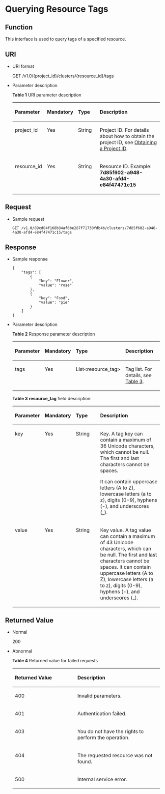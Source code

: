 # Querying Resource Tags<a name="dws_02_0049"></a>

## Function<a name="section1760073373414"></a>

This interface is used to query tags of a specified resource.

## URI<a name="section16001333163417"></a>

-   URI format

    GET /v1.0/\{project\_id\}/clusters/\{resource\_id\}/tags

-   Parameter description

    **Table  1**  URI parameter description

    <a name="table12608933133410"></a>
    <table><thead align="left"><tr id="row97131335343"><th class="cellrowborder" valign="top" width="19.801980198019802%" id="mcps1.2.5.1.1"><p id="p17135334341"><a name="p17135334341"></a><a name="p17135334341"></a><strong id="b162774213314533_1"><a name="b162774213314533_1"></a><a name="b162774213314533_1"></a>Parameter</strong></p>
    </th>
    <th class="cellrowborder" valign="top" width="13.861386138613863%" id="mcps1.2.5.1.2"><p id="p5713733113415"><a name="p5713733113415"></a><a name="p5713733113415"></a><strong id="b84235270684256"><a name="b84235270684256"></a><a name="b84235270684256"></a>Mandatory</strong></p>
    </th>
    <th class="cellrowborder" valign="top" width="15.841584158415841%" id="mcps1.2.5.1.3"><p id="p1771333323411"><a name="p1771333323411"></a><a name="p1771333323411"></a><strong>Type</strong></p>
    </th>
    <th class="cellrowborder" valign="top" width="50.495049504950494%" id="mcps1.2.5.1.4"><p id="p2713153317341"><a name="p2713153317341"></a><a name="p2713153317341"></a><strong id="b842352706134712"><a name="b842352706134712"></a><a name="b842352706134712"></a>Description</strong></p>
    </th>
    </tr>
    </thead>
    <tbody><tr id="row1271313333417"><td class="cellrowborder" valign="top" width="19.801980198019802%" headers="mcps1.2.5.1.1 "><p id="p137131033183420"><a name="p137131033183420"></a><a name="p137131033183420"></a>project_id</p>
    </td>
    <td class="cellrowborder" valign="top" width="13.861386138613863%" headers="mcps1.2.5.1.2 "><p id="p12713033153410"><a name="p12713033153410"></a><a name="p12713033153410"></a>Yes</p>
    </td>
    <td class="cellrowborder" valign="top" width="15.841584158415841%" headers="mcps1.2.5.1.3 "><p id="p1471423363419"><a name="p1471423363419"></a><a name="p1471423363419"></a>String</p>
    </td>
    <td class="cellrowborder" valign="top" width="50.495049504950494%" headers="mcps1.2.5.1.4 "><p id="p14202648155510"><a name="p14202648155510"></a><a name="p14202648155510"></a>Project ID. For details about how to obtain the project ID, see <a href="obtaining-a-project-id.md">Obtaining a Project ID</a>.</p>
    </td>
    </tr>
    <tr id="row127146339346"><td class="cellrowborder" valign="top" width="19.801980198019802%" headers="mcps1.2.5.1.1 "><p id="p571416333342"><a name="p571416333342"></a><a name="p571416333342"></a>resource_id</p>
    </td>
    <td class="cellrowborder" valign="top" width="13.861386138613863%" headers="mcps1.2.5.1.2 "><p id="p1171413353414"><a name="p1171413353414"></a><a name="p1171413353414"></a>Yes</p>
    </td>
    <td class="cellrowborder" valign="top" width="15.841584158415841%" headers="mcps1.2.5.1.3 "><p id="p16714113312342"><a name="p16714113312342"></a><a name="p16714113312342"></a>String</p>
    </td>
    <td class="cellrowborder" valign="top" width="50.495049504950494%" headers="mcps1.2.5.1.4 "><p id="p97144339347"><a name="p97144339347"></a><a name="p97144339347"></a>Resource ID. Example: <strong id="b84235270614114"><a name="b84235270614114"></a><a name="b84235270614114"></a>7d85f602-a948-4a30-afd4-e84f47471c15</strong></p>
    </td>
    </tr>
    </tbody>
    </table>


## Request<a name="section4615033123413"></a>

-   Sample request

    ```
    GET /v1.0/89cd04f168b84af6be287f71730fdb4b/clusters/7d85f602-a948-4a30-afd4-e84f47471c15/tags
    ```


## **Response**<a name="section10616123373417"></a>

-   Sample response

    ```
    {
        "tags": [
            {
                "key": "Flower",
                "value": "rose"
            },
            {
                "key": "Food",
                "value": "pie"
            }
        ]
    }
    ```

-   Parameter description

    **Table  2**  Response parameter description

    <a name="table126191433193417"></a>
    <table><thead align="left"><tr id="row371483310346"><th class="cellrowborder" valign="top" width="18.181818181818183%" id="mcps1.2.5.1.1"><p id="p1971419336342"><a name="p1971419336342"></a><a name="p1971419336342"></a><strong id="b1741278898"><a name="b1741278898"></a><a name="b1741278898"></a>Parameter</strong></p>
    </th>
    <th class="cellrowborder" valign="top" width="15.151515151515152%" id="mcps1.2.5.1.2"><p id="p1971443313349"><a name="p1971443313349"></a><a name="p1971443313349"></a><strong id="b608206872"><a name="b608206872"></a><a name="b608206872"></a>Mandatory</strong></p>
    </th>
    <th class="cellrowborder" valign="top" width="18.181818181818183%" id="mcps1.2.5.1.3"><p id="p13714633143415"><a name="p13714633143415"></a><a name="p13714633143415"></a><strong>Type</strong></p>
    </th>
    <th class="cellrowborder" valign="top" width="48.484848484848484%" id="mcps1.2.5.1.4"><p id="p1171413383414"><a name="p1171413383414"></a><a name="p1171413383414"></a><strong id="b2056528921"><a name="b2056528921"></a><a name="b2056528921"></a>Description</strong></p>
    </th>
    </tr>
    </thead>
    <tbody><tr id="row1571483393414"><td class="cellrowborder" valign="top" width="18.181818181818183%" headers="mcps1.2.5.1.1 "><p id="p1171473316347"><a name="p1171473316347"></a><a name="p1171473316347"></a>tags</p>
    </td>
    <td class="cellrowborder" valign="top" width="15.151515151515152%" headers="mcps1.2.5.1.2 "><p id="p17714153383417"><a name="p17714153383417"></a><a name="p17714153383417"></a>Yes</p>
    </td>
    <td class="cellrowborder" valign="top" width="18.181818181818183%" headers="mcps1.2.5.1.3 "><p id="p117143333347"><a name="p117143333347"></a><a name="p117143333347"></a>List&lt;resource_tag&gt;</p>
    </td>
    <td class="cellrowborder" valign="top" width="48.484848484848484%" headers="mcps1.2.5.1.4 "><p id="p2714033193419"><a name="p2714033193419"></a><a name="p2714033193419"></a>Tag list. For details, see <a href="#table120412164200">Table 3</a>.</p>
    </td>
    </tr>
    </tbody>
    </table>

    **Table  3** **resource\_tag**  field description

    <a name="table120412164200"></a>
    <table><thead align="left"><tr id="row521271642012"><th class="cellrowborder" valign="top" width="18.81188118811881%" id="mcps1.2.5.1.1"><p id="p82131816182015"><a name="p82131816182015"></a><a name="p82131816182015"></a><strong id="b1876847109"><a name="b1876847109"></a><a name="b1876847109"></a>Parameter</strong></p>
    </th>
    <th class="cellrowborder" valign="top" width="14.85148514851485%" id="mcps1.2.5.1.2"><p id="p1921511619208"><a name="p1921511619208"></a><a name="p1921511619208"></a><strong id="b307078144"><a name="b307078144"></a><a name="b307078144"></a>Mandatory</strong></p>
    </th>
    <th class="cellrowborder" valign="top" width="17.82178217821782%" id="mcps1.2.5.1.3"><p id="p12161816182020"><a name="p12161816182020"></a><a name="p12161816182020"></a><strong>Type</strong></p>
    </th>
    <th class="cellrowborder" valign="top" width="48.51485148514851%" id="mcps1.2.5.1.4"><p id="p19217191662015"><a name="p19217191662015"></a><a name="p19217191662015"></a><strong id="b607756933"><a name="b607756933"></a><a name="b607756933"></a>Description</strong></p>
    </th>
    </tr>
    </thead>
    <tbody><tr id="row112192016112015"><td class="cellrowborder" valign="top" width="18.81188118811881%" headers="mcps1.2.5.1.1 "><p id="p15220101682019"><a name="p15220101682019"></a><a name="p15220101682019"></a>key</p>
    </td>
    <td class="cellrowborder" valign="top" width="14.85148514851485%" headers="mcps1.2.5.1.2 "><p id="p522291615208"><a name="p522291615208"></a><a name="p522291615208"></a>Yes</p>
    </td>
    <td class="cellrowborder" valign="top" width="17.82178217821782%" headers="mcps1.2.5.1.3 "><p id="p2022431620202"><a name="p2022431620202"></a><a name="p2022431620202"></a>String</p>
    </td>
    <td class="cellrowborder" valign="top" width="48.51485148514851%" headers="mcps1.2.5.1.4 "><p id="p922511632019"><a name="p922511632019"></a><a name="p922511632019"></a>Key. A tag key can contain a maximum of 36 Unicode characters, which cannot be null. The first and last characters cannot be spaces. </p>
    <p id="p119639141303"><a name="p119639141303"></a><a name="p119639141303"></a>It can contain uppercase letters (A to Z), lowercase letters (a to z), digits (0-9), hyphens (-), and underscores (_).</p>
    </td>
    </tr>
    <tr id="row13227716142013"><td class="cellrowborder" valign="top" width="18.81188118811881%" headers="mcps1.2.5.1.1 "><p id="p4229191682012"><a name="p4229191682012"></a><a name="p4229191682012"></a>value</p>
    </td>
    <td class="cellrowborder" valign="top" width="14.85148514851485%" headers="mcps1.2.5.1.2 "><p id="p1823071662017"><a name="p1823071662017"></a><a name="p1823071662017"></a>Yes</p>
    </td>
    <td class="cellrowborder" valign="top" width="17.82178217821782%" headers="mcps1.2.5.1.3 "><p id="p423241618204"><a name="p423241618204"></a><a name="p423241618204"></a>String</p>
    </td>
    <td class="cellrowborder" valign="top" width="48.51485148514851%" headers="mcps1.2.5.1.4 "><p id="p523361692014"><a name="p523361692014"></a><a name="p523361692014"></a>Key value. A tag value can contain a maximum of 43 Unicode characters, which can be null. The first and last characters cannot be spaces. It can contain uppercase letters (A to Z), lowercase letters (a to z), digits (0-9), hyphens (-), and underscores (_).</p>
    </td>
    </tr>
    </tbody>
    </table>


## Returned Value<a name="section263463323410"></a>

-   Normal

    200

-   Abnormal

    **Table  4**  Returned value for failed requests

    <a name="table3639133318349"></a>
    <table><thead align="left"><tr id="row571512332344"><th class="cellrowborder" valign="top" width="42.42%" id="mcps1.2.3.1.1"><p id="p167151633193412"><a name="p167151633193412"></a><a name="p167151633193412"></a><strong id="b84235270615197"><a name="b84235270615197"></a><a name="b84235270615197"></a>Returned Value</strong></p>
    </th>
    <th class="cellrowborder" valign="top" width="57.58%" id="mcps1.2.3.1.2"><p id="p14715143353418"><a name="p14715143353418"></a><a name="p14715143353418"></a><strong id="b1637829872"><a name="b1637829872"></a><a name="b1637829872"></a>Description</strong></p>
    </th>
    </tr>
    </thead>
    <tbody><tr id="row2715123333416"><td class="cellrowborder" valign="top" width="42.42%" headers="mcps1.2.3.1.1 "><p id="p6715433113411"><a name="p6715433113411"></a><a name="p6715433113411"></a>400</p>
    </td>
    <td class="cellrowborder" valign="top" width="57.58%" headers="mcps1.2.3.1.2 "><p id="p87151233203417"><a name="p87151233203417"></a><a name="p87151233203417"></a>Invalid parameters.</p>
    </td>
    </tr>
    <tr id="row1271563353412"><td class="cellrowborder" valign="top" width="42.42%" headers="mcps1.2.3.1.1 "><p id="p4715163317341"><a name="p4715163317341"></a><a name="p4715163317341"></a>401</p>
    </td>
    <td class="cellrowborder" valign="top" width="57.58%" headers="mcps1.2.3.1.2 "><p id="p3715173310345"><a name="p3715173310345"></a><a name="p3715173310345"></a>Authentication failed.</p>
    </td>
    </tr>
    <tr id="row16715123333418"><td class="cellrowborder" valign="top" width="42.42%" headers="mcps1.2.3.1.1 "><p id="p117151533173418"><a name="p117151533173418"></a><a name="p117151533173418"></a>403</p>
    </td>
    <td class="cellrowborder" valign="top" width="57.58%" headers="mcps1.2.3.1.2 "><p id="p197151733133413"><a name="p197151733133413"></a><a name="p197151733133413"></a>You do not have the rights to perform the operation.</p>
    </td>
    </tr>
    <tr id="row5715193311349"><td class="cellrowborder" valign="top" width="42.42%" headers="mcps1.2.3.1.1 "><p id="p1571523383414"><a name="p1571523383414"></a><a name="p1571523383414"></a>404</p>
    </td>
    <td class="cellrowborder" valign="top" width="57.58%" headers="mcps1.2.3.1.2 "><p id="p671533311340"><a name="p671533311340"></a><a name="p671533311340"></a>The requested resource was not found.</p>
    </td>
    </tr>
    <tr id="row3715203317345"><td class="cellrowborder" valign="top" width="42.42%" headers="mcps1.2.3.1.1 "><p id="p1715163373410"><a name="p1715163373410"></a><a name="p1715163373410"></a>500</p>
    </td>
    <td class="cellrowborder" valign="top" width="57.58%" headers="mcps1.2.3.1.2 "><p id="p117154336340"><a name="p117154336340"></a><a name="p117154336340"></a>Internal service error.</p>
    </td>
    </tr>
    </tbody>
    </table>


